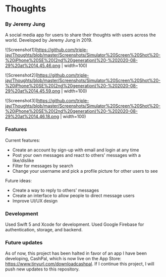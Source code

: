 # Thoughts
### By Jeremy Jung
A social media app for users to share their thoughts with users across the world. Developed by Jeremy Jung in 2019.

![Screenshot1](https://github.com/triple-jay/Thoughts/blob/master/Screenshots/Simulator%20Screen%20Shot%20-%20iPhone%20SE%20(2nd%20generation)%20-%202020-08-29%20at%2014.45.46.png | width=100)

![Screenshot2](https://github.com/triple-jay/Thoughts/blob/master/Screenshots/Simulator%20Screen%20Shot%20-%20iPhone%20SE%20(2nd%20generation)%20-%202020-08-29%20at%2014.45.59.png | width=100)

![Screenshot3](https://github.com/triple-jay/Thoughts/blob/master/Screenshots/Simulator%20Screen%20Shot%20-%20iPhone%20SE%20(2nd%20generation)%20-%202020-08-29%20at%2014.46.18.png | width=100)

### Features
Current features:
* Create an account by sign-up with email and login at any time
* Post your own messages and react to others' messages with a like/dislike
* Filter for messages by search
* Change your username and pick a profile picture for other users to see

Future ideas:
* Create a way to reply to others' messages
* Create an interface to allow people to direct message users
* Improve UI/UX design

### Development
Used Swift 5 and Xcode for development.
Used Google Firebase for authentication, storage, and backend.

### Future updates
As of now, this project has been halted in favor of an app I have been developing, CashPal, which is now live on the App Store: https://www.tinyurl.com/downloadcashpal. If I continue this project, I will push new updates to this repository.
